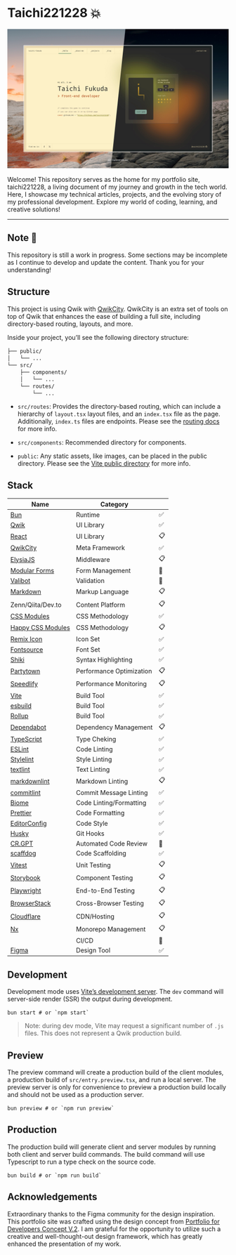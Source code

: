 # Taichi221228 :boom:

![Capture of top page](https://raw.githubusercontent.com/taichi221228/taichi221228/master/assets/main-visual.jpeg)

Welcome! This repository serves as the home for my portfolio site, taichi221228, a living document of my journey and growth in the tech world. Here, I showcase my technical articles, projects, and the evolving story of my professional development. Explore my world of coding, learning, and creative solutions!

---

## Note :construction:

This repository is still a work in progress. Some sections may be incomplete as I continue to develop and update the content. Thank you for your understanding!

## Structure

This project is using Qwik with [QwikCity](https://qwik.dev/). QwikCity is an extra set of tools on top of Qwik that enhances the ease of building a full site, including directory-based routing, layouts, and more.

Inside your project, you’ll see the following directory structure:

```
├── public/
│   └── ...
└── src/
    ├── components/
    │   └── ...
    └── routes/
        └── ...
```

- `src/routes`: Provides the directory-based routing, which can include a hierarchy of `layout.tsx` layout files, and an `index.tsx` file as the page. Additionally, `index.ts` files are endpoints. Please see the [routing docs](https://qwik.dev/docs/routing/) for more info.

- `src/components`: Recommended directory for components.

- `public`: Any static assets, like images, can be placed in the public directory. Please see the [Vite public directory](https://vitejs.dev/guide/assets.html#the-public-directory) for more info.

## Stack

| Name                                                                | Category                 |                    |
| ------------------------------------------------------------------- | ------------------------ | ------------------ |
| [Bun](https://bun.sh/)                                              | Runtime                  | :white_check_mark: |
| [Qwik](https://qwik.dev/)                                           | UI Library               | :white_check_mark: |
| [React](https://react.dev/)                                         | UI Library               | :clipboard:        |
| [QwikCity](https://qwik.dev/)                                       | Meta Framework           | :white_check_mark: |
| [ElysiaJS](https://elysiajs.com/)                                   | Middleware               | :clipboard:        |
| [Modular Forms](https://modularforms.dev/)                          | Form Management          | :construction:     |
| [Valibot](https://valibot.dev/)                                     | Validation               | :construction:     |
| [Markdown](https://www.markdownguide.org/)                          | Markup Language          | :clipboard:        |
| Zenn/Qiita/Dev.to                                                   | Content Platform         | :clipboard:        |
| [CSS Modules](https://github.com/css-modules/css-modules/)          | CSS Methodology          | :white_check_mark: |
| [Happy CSS Modules](https://github.com/mizdra/happy-css-modules/)   | CSS Methodology          | :clipboard:        |
| [Remix Icon](https://remixicon.com/)                                | Icon Set                 | :white_check_mark: |
| [Fontsource](https://fontsource.org/)                               | Font Set                 | :white_check_mark: |
| [Shiki](https://shiki.style/)                                       | Syntax Highlighting      | :white_check_mark: |
| [Partytown](https://partytown.builder.io/)                          | Performance Optimization | :clipboard:        |
| [Speedlify](https://www.speedlify.dev/)                             | Performance Monitoring   | :clipboard:        |
| [Vite](https://vitejs.dev/)                                         | Build Tool               | :white_check_mark: |
| [esbuild](https://esbuild.github.io/)                               | Build Tool               | :white_check_mark: |
| [Rollup](https://rollupjs.org/)                                     | Build Tool               | :white_check_mark: |
| [Dependabot](https://github.com/dependabot)                         | Dependency Management    | :clipboard:        |
| [TypeScript](https://www.typescriptlang.org/)                       | Type Cheking             | :white_check_mark: |
| [ESLint](https://eslint.org/)                                       | Code Linting             | :white_check_mark: |
| [Stylelint](https://stylelint.io/)                                  | Style Linting            | :white_check_mark: |
| [textlint](https://textlint.github.io/)                             | Text Linting             | :white_check_mark: |
| [markdownlint](https://github.com/DavidAnson/markdownlint/)         | Markdown Linting         | :clipboard:        |
| [commitlint](https://github.com/conventional-changelog/commitlint/) | Commit Message Linting   | :white_check_mark: |
| [Biome](https://biomejs.dev/)                                       | Code Linting/Formatting  | :white_check_mark: |
| [Prettier](https://prettier.io/)                                    | Code Formatting          | :white_check_mark: |
| [EditorConfig](https://editorconfig.org/)                           | Code Style               | :white_check_mark: |
| [Husky](https://typicode.github.io/husky/)                          | Git Hooks                | :white_check_mark: |
| [CR.GPT](https://github.com/anc95/ChatGPT-CodeReview/)              | Automated Code Review    | :construction:     |
| [scaffdog](https://scaff.dog/)                                      | Code Scaffolding         | :white_check_mark: |
| [Vitest](https://vitest.dev/)                                       | Unit Testing             | :clipboard:        |
| [Storybook](https://storybook.js.org/)                              | Component Testing        | :clipboard:        |
| [Playwright](https://playwright.dev/)                               | End-to-End Testing       | :clipboard:        |
| [BrowserStack](https://www.browserstack.com/)                       | Cross-Browser Testing    | :clipboard:        |
| [Cloudflare](https://www.cloudflare.com/)                           | CDN/Hosting              | :clipboard:        |
| [Nx](https://nx.dev/)                                               | Monorepo Management      | :clipboard:        |
|                                                                     | CI/CD                    | :thinking:         |
| [Figma](https://www.figma.com/)                                     | Design Tool              | :white_check_mark: |

## Development

Development mode uses [Vite’s development server](https://vitejs.dev/). The `dev` command will server-side render (SSR) the output during development.

```shell
bun start # or `npm start`
```

> Note: during dev mode, Vite may request a significant number of `.js` files. This does not represent a Qwik production build.

## Preview

The preview command will create a production build of the client modules, a production build of `src/entry.preview.tsx`, and run a local server. The preview server is only for convenience to preview a production build locally and should not be used as a production server.

```shell
bun preview # or `npm run preview`
```

## Production

The production build will generate client and server modules by running both client and server build commands. The build command will use Typescript to run a type check on the source code.

```shell
bun build # or `npm run build`
```

## Acknowledgements

Extraordinary thanks to the Figma community for the design inspiration. This portfolio site was crafted using the design concept from [Portfolio for Developers Concept V.2](https://www.figma.com/community/file/1100794861710979147/portfolio-for-developers-concept-v-2). I am grateful for the opportunity to utilize such a creative and well-thought-out design framework, which has greatly enhanced the presentation of my work.
